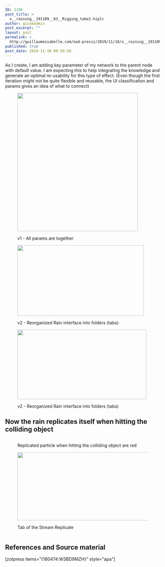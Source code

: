 ```yaml
---
ID: 1196
post_title: >
  x__raining__191109__03__Rigging_take2.hiplc
author: gicomadmin
post_excerpt: ""
layout: post
permalink: >
  http://guillaumeisabelle.com/nad-previz/2019/11/10/x__raining__191109__03__rigging_take2-hiplc/
published: true
post_date: 2019-11-10 00:50:58
---
```

<!-- wp:paragraph -->

As I create, I am adding key parameter of my network to the parent node with default value. I am expecting this to help integrating the knowledge and generate an optimal re-usability for this type of effect. (Even though the first iteration might not be quite flexible and reusable, the UI classification and params gives an idea of what to connect)

<!-- /wp:paragraph -->

<!-- wp:image {"id":1197,"width":392,"height":449} --><figure class="wp-block-image is-resized">

<img src="http://guillaumeisabelle.com/nad-previz/wp-content/uploads/sites/19/2019/11/image-13.png" alt="" class="wp-image-1197" width="392" height="449" /><figcaption>v1 - All params are together  
</figcaption></figure> <!-- /wp:image -->

<!-- wp:image {"id":1199,"width":412,"height":229} --><figure class="wp-block-image is-resized">

<img src="http://guillaumeisabelle.com/nad-previz/wp-content/uploads/sites/19/2019/11/image-14.png" alt="" class="wp-image-1199" width="412" height="229" /><figcaption>v2 - Reorganized Rain interface into folders (tabs)  
</figcaption></figure> <!-- /wp:image -->

<!-- wp:image {"id":1200,"width":420,"height":226} --><figure class="wp-block-image is-resized">

<img src="http://guillaumeisabelle.com/nad-previz/wp-content/uploads/sites/19/2019/11/image-15.png" alt="" class="wp-image-1200" width="420" height="226" /><figcaption>v2 - Reorganized Rain interface into folders (tabs)</figcaption></figure> <!-- /wp:image -->

<!-- wp:paragraph -->



<!-- /wp:paragraph -->

<!-- wp:heading -->

## Now the rain replicates itself when hitting the colliding object

<!-- /wp:heading -->

<!-- wp:image {"id":1203} --><figure class="wp-block-image">

<img src="http://guillaumeisabelle.com/nad-previz/wp-content/uploads/sites/19/2019/11/image-16.png" alt="" class="wp-image-1203" /><figcaption>Replicated particle when hitting the colliding object are red</figcaption></figure> <!-- /wp:image -->

<!-- wp:image {"id":1204,"width":426,"height":221} --><figure class="wp-block-image is-resized">

<img src="http://guillaumeisabelle.com/nad-previz/wp-content/uploads/sites/19/2019/11/image-17.png" alt="" class="wp-image-1204" width="426" height="221" /><figcaption>Tab of the Stream Replicate  
</figcaption></figure> <!-- /wp:image -->

<!-- wp:image {"id":1206} --><figure class="wp-block-image">

<img src="http://guillaumeisabelle.com/nad-previz/wp-content/uploads/sites/19/2019/11/image-18.png" alt="" class="wp-image-1206" /></figure> <!-- /wp:image -->

<!-- wp:heading -->

## References and Source material

<!-- /wp:heading -->

<!-- wp:shortcode --> [zotpress items="{180474:W3BD9MZH}" style="apa"] 

<!-- /wp:shortcode -->
